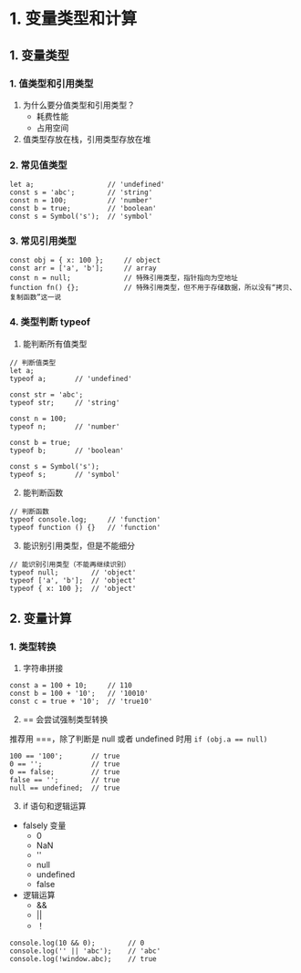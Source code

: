 # 1. 变量类型和计算

## 1. 变量类型

### 1. 值类型和引用类型

1. 为什么要分值类型和引用类型？
   - 耗费性能
   - 占用空间
2. 值类型存放在栈，引用类型存放在堆

### 2. 常见值类型

```
let a;                  // 'undefined'
const s = 'abc';        // 'string'
const n = 100;          // 'number'
const b = true;         // 'boolean'
const s = Symbol('s');  // 'symbol'
```

### 3. 常见引用类型

```
const obj = { x: 100 };     // object
const arr = ['a', 'b'];     // array
const n = null;             // 特殊引用类型，指针指向为空地址
function fn() {};           // 特殊引用类型，但不用于存储数据，所以没有“拷贝、复制函数”这一说
```

### 4. 类型判断 typeof

1. 能判断所有值类型

```
// 判断值类型
let a;
typeof a;       // 'undefined'

const str = 'abc';
typeof str;     // 'string'

const n = 100;
typeof n;       // 'number'

const b = true;
typeof b;       // 'boolean'

const s = Symbol('s');
typeof s;       // 'symbol'
```

2. 能判断函数

```
// 判断函数
typeof console.log;     // 'function'
typeof function () {}   // 'function'
```

3. 能识别引用类型，但是不能细分

```
// 能识别引用类型（不能再继续识别）
typeof null;        // 'object'
typeof ['a', 'b'];  // 'object'
typeof { x: 100 };  // 'object'
```

## 2. 变量计算

### 1. 类型转换

1. 字符串拼接

```
const a = 100 + 10;     // 110
const b = 100 + '10';   // '10010'
const c = true + '10';  // 'true10'
```

2. == 会尝试强制类型转换

推荐用 ===，除了判断是 null 或者 undefined 时用 `if (obj.a == null)`

```
100 == '100';       // true
0 == '';            // true
0 == false;         // true
false == '';        // true
null == undefined;  // true
```

3. if 语句和逻辑运算

- falsely 变量
  - 0
  - NaN
  - ''
  - null
  - undefined
  - false
- 逻辑运算
  - &&
  - ||
  - ！

```
console.log(10 && 0);        // 0
console.log('' || 'abc');    // 'abc'
console.log(!window.abc);    // true
```

